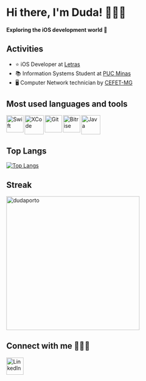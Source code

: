 # Hi there, I'm Duda! 👩🏻‍💻

#### Exploring the iOS development world  

## Activities

- ⭐ iOS Developer at [Letras](https://www.letras.mus.br/)
- 📚 Information Systems Student at [PUC Minas](https://www.pucminas.br/destaques/Paginas/default.aspx) 
- 🖥️ Computer Network technician by [CEFET-MG](https://www.cefetmg.br) 


## Most used languages and tools

<a href="https://developer.apple.com/swift/">
<img align="left" alt="Swift"  width="45px" src="https://seeklogo.com/images/S/swift-logo-7927855EB5-seeklogo.com.png" />
</a>
<a href="https://apps.apple.com/br/app/xcode/id497799835?mt=12">
<img align="left" alt="XCode" width="50px" src="https://is5-ssl.mzstatic.com/image/thumb/Purple124/v4/d0/88/2a/d0882a24-5851-8833-ec52-5e2792e7ac8a/Xcode-85-220-0-4-2x.png/1200x630bb.png" /> 
</a>
<a href="https://git-scm.com/">
<img align="left" alt="Git" width=45px" src="https://git-scm.com/images/logos/downloads/Git-Icon-1788C.png" /> 
</a>
<a href="https://www.bitrise.io/">
<img align="left" alt="Bitrise" width="45px" src="https://encrypted-tbn0.gstatic.com/images?q=tbn:ANd9GcQwBfhsPl9ZHqtp-hV9TaLb0NfbNN0iJOkhAg&usqp=CAU" /> 
</a>
<a href="https://www.java.com/">
<img align="left" alt="Java" width=50px" src="https://i.pinimg.com/originals/f1/ea/a7/f1eaa7278f64e27128e062a3de918265.png"/>
</a>


</br>
</br>
</br>


## Top Langs

[![Top Langs](https://github-readme-stats.vercel.app/api/top-langs/?username=dudaporto&layout=compact&hide=c)](https://github.com/dudaporto/github-readme-stats)


## Streak

<p><img align="center" width="350px" src="https://github-readme-streak-stats.herokuapp.com/?user=dudaporto&" alt="dudaporto" /></p>

## Connect with me 🙋🏻‍♀️

<p><a href="https://www.linkedin.com/in/eduardaporto">
<img align="left" alt="LinkedIn" width=45px" src="https://logospng.org/download/linkedin/logo-linkedin-icon-2048.png"/>
</a></p>

